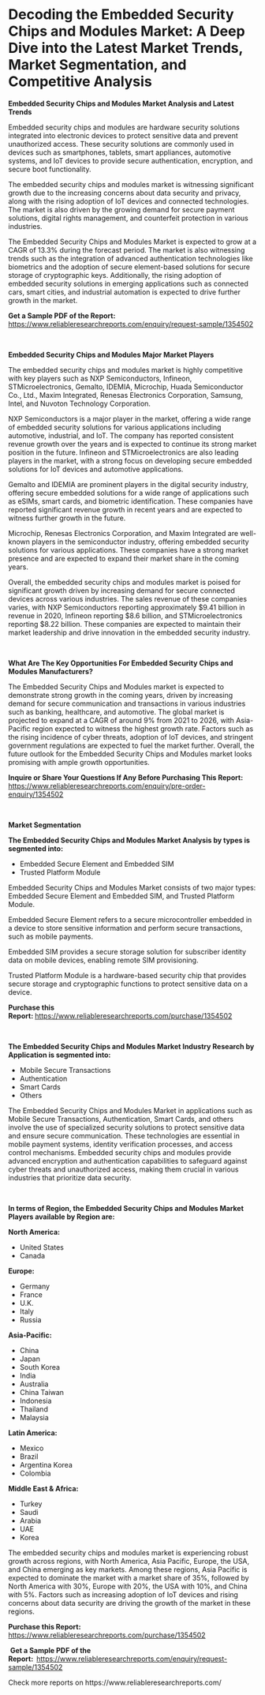<p><h1>Decoding the Embedded Security Chips and Modules Market: A Deep Dive into the Latest Market Trends, Market Segmentation, and Competitive Analysis</h1></p><p><strong>Embedded Security Chips and Modules Market Analysis and Latest Trends</strong></p>
<p><p>Embedded security chips and modules are hardware security solutions integrated into electronic devices to protect sensitive data and prevent unauthorized access. These security solutions are commonly used in devices such as smartphones, tablets, smart appliances, automotive systems, and IoT devices to provide secure authentication, encryption, and secure boot functionality.</p><p>The embedded security chips and modules market is witnessing significant growth due to the increasing concerns about data security and privacy, along with the rising adoption of IoT devices and connected technologies. The market is also driven by the growing demand for secure payment solutions, digital rights management, and counterfeit protection in various industries.</p><p>The Embedded Security Chips and Modules Market is expected to grow at a CAGR of 13.3% during the forecast period. The market is also witnessing trends such as the integration of advanced authentication technologies like biometrics and the adoption of secure element-based solutions for secure storage of cryptographic keys. Additionally, the rising adoption of embedded security solutions in emerging applications such as connected cars, smart cities, and industrial automation is expected to drive further growth in the market.</p></p>
<p><strong>Get a Sample PDF of the Report:&nbsp;</strong> <a href="https://www.reliableresearchreports.com/enquiry/request-sample/1354502">https://www.reliableresearchreports.com/enquiry/request-sample/1354502</a></p>
<p>&nbsp;</p>
<p><strong>Embedded Security Chips and Modules Major Market Players</strong></p>
<p><p>The embedded security chips and modules market is highly competitive with key players such as NXP Semiconductors, Infineon, STMicroelectronics, Gemalto, IDEMIA, Microchip, Huada Semiconductor Co., Ltd., Maxim Integrated, Renesas Electronics Corporation, Samsung, Intel, and Nuvoton Technology Corporation. </p><p>NXP Semiconductors is a major player in the market, offering a wide range of embedded security solutions for various applications including automotive, industrial, and IoT. The company has reported consistent revenue growth over the years and is expected to continue its strong market position in the future. Infineon and STMicroelectronics are also leading players in the market, with a strong focus on developing secure embedded solutions for IoT devices and automotive applications.</p><p>Gemalto and IDEMIA are prominent players in the digital security industry, offering secure embedded solutions for a wide range of applications such as eSIMs, smart cards, and biometric identification. These companies have reported significant revenue growth in recent years and are expected to witness further growth in the future.</p><p>Microchip, Renesas Electronics Corporation, and Maxim Integrated are well-known players in the semiconductor industry, offering embedded security solutions for various applications. These companies have a strong market presence and are expected to expand their market share in the coming years.</p><p>Overall, the embedded security chips and modules market is poised for significant growth driven by increasing demand for secure connected devices across various industries. The sales revenue of these companies varies, with NXP Semiconductors reporting approximately $9.41 billion in revenue in 2020, Infineon reporting $8.6 billion, and STMicroelectronics reporting $8.22 billion. These companies are expected to maintain their market leadership and drive innovation in the embedded security industry.</p></p>
<p>&nbsp;</p>
<p><strong>What Are The Key Opportunities For Embedded Security Chips and Modules Manufacturers?</strong></p>
<p><p>The Embedded Security Chips and Modules market is expected to demonstrate strong growth in the coming years, driven by increasing demand for secure communication and transactions in various industries such as banking, healthcare, and automotive. The global market is projected to expand at a CAGR of around 9% from 2021 to 2026, with Asia-Pacific region expected to witness the highest growth rate. Factors such as the rising incidence of cyber threats, adoption of IoT devices, and stringent government regulations are expected to fuel the market further. Overall, the future outlook for the Embedded Security Chips and Modules market looks promising with ample growth opportunities.</p></p>
<p><strong>Inquire or Share Your Questions If Any Before Purchasing This Report:</strong> <a href="https://www.reliableresearchreports.com/enquiry/pre-order-enquiry/1354502">https://www.reliableresearchreports.com/enquiry/pre-order-enquiry/1354502</a></p>
<p>&nbsp;</p>
<p><strong>Market Segmentation</strong></p>
<p><strong>The Embedded Security Chips and Modules Market Analysis by types is segmented into:</strong></p>
<p><ul><li>Embedded Secure Element and Embedded SIM</li><li>Trusted Platform Module</li></ul></p>
<p><p>Embedded Security Chips and Modules Market consists of two major types: Embedded Secure Element and Embedded SIM, and Trusted Platform Module. </p><p>Embedded Secure Element refers to a secure microcontroller embedded in a device to store sensitive information and perform secure transactions, such as mobile payments. </p><p>Embedded SIM provides a secure storage solution for subscriber identity data on mobile devices, enabling remote SIM provisioning.</p><p>Trusted Platform Module is a hardware-based security chip that provides secure storage and cryptographic functions to protect sensitive data on a device.</p></p>
<p><strong>Purchase this Report:&nbsp;</strong><a href="https://www.reliableresearchreports.com/purchase/1354502">https://www.reliableresearchreports.com/purchase/1354502</a></p>
<p>&nbsp;</p>
<p><strong>The Embedded Security Chips and Modules Market Industry Research by Application is segmented into:</strong></p>
<p><ul><li>Mobile Secure Transactions</li><li>Authentication</li><li>Smart Cards</li><li>Others</li></ul></p>
<p><p>The Embedded Security Chips and Modules Market in applications such as Mobile Secure Transactions, Authentication, Smart Cards, and others involve the use of specialized security solutions to protect sensitive data and ensure secure communication. These technologies are essential in mobile payment systems, identity verification processes, and access control mechanisms. Embedded security chips and modules provide advanced encryption and authentication capabilities to safeguard against cyber threats and unauthorized access, making them crucial in various industries that prioritize data security.</p></p>
<p>&nbsp;</p>
<p><strong>In terms of Region, the Embedded Security Chips and Modules Market Players available by Region are:</strong></p>
<p>
    <p> <strong> North America: </strong>
        <ul>
            <li>United States</li>
            <li>Canada</li>
        </ul>
        </p> 
    <p> <strong> Europe: </strong>
        <ul>
            <li>Germany</li>
            <li>France</li>
            <li>U.K.</li>
            <li>Italy</li>
            <li>Russia</li>
        </ul>
        </p> 
    <p> <strong> Asia-Pacific: </strong>
        <ul>
            <li>China</li>
            <li>Japan</li>
            <li>South Korea</li>
            <li>India</li>
            <li>Australia</li>
            <li>China Taiwan</li>
            <li>Indonesia</li>
            <li>Thailand</li>
            <li>Malaysia</li>
        </ul>
        </p> 
    <p> <strong> Latin America: </strong>
        <ul>
            <li>Mexico</li>
            <li>Brazil</li>
            <li>Argentina Korea</li>
            <li>Colombia</li>
        </ul>
        </p> 
    <p> <strong> Middle East & Africa: </strong>
        <ul>
            <li>Turkey</li>
            <li>Saudi</li>
            <li>Arabia</li>
            <li>UAE</li>
            <li>Korea</li>
        </ul>
    </p>
    </p>
<p><p>The embedded security chips and modules market is experiencing robust growth across regions, with North America, Asia Pacific, Europe, the USA, and China emerging as key markets. Among these regions, Asia Pacific is expected to dominate the market with a market share of 35%, followed by North America with 30%, Europe with 20%, the USA with 10%, and China with 5%. Factors such as increasing adoption of IoT devices and rising concerns about data security are driving the growth of the market in these regions.</p></p>
<p><strong>Purchase this Report: </strong><a href="https://www.reliableresearchreports.com/purchase/1354502">https://www.reliableresearchreports.com/purchase/1354502</a></p>
<p>&nbsp;<strong>Get a Sample PDF of the Report:&nbsp;&nbsp;</strong><a href="https://www.reliableresearchreports.com/enquiry/request-sample/1354502">https://www.reliableresearchreports.com/enquiry/request-sample/1354502</a></p>
<p><strong></strong></p>
<p>Check more reports on https://www.reliableresearchreports.com/</p>